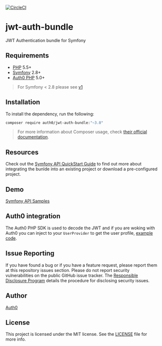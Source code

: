 [![CircleCI](https://circleci.com/gh/auth0/jwt-auth-bundle.svg?style=svg)](https://circleci.com/gh/auth0/jwt-auth-bundle)

# jwt-auth-bundle

JWT Authentication bundle for Symfony

## Requirements

- [PHP](http://php.net/) 5.5+
- [Symfony](https://symfony.com/) 2.8+
- [Auth0 PHP](https://github.com/auth0/auth0-PHP) 5.0+

> For Symfony < 2.8 please see [v1](https://github.com/auth0/jwt-auth-bundle/tree/1.x.x-dev)

## Installation

To install the dependency, run the following:

```bash
composer require auth0/jwt-auth-bundle:"~3.0"
```

> For more information about Composer usage, check [their official documentation](https://getcomposer.org/doc/00-intro.md).

## Resources

Check out the [Symfony API QuickStart Guide](https://auth0.com/docs/quickstart/backend/symfony) to find out more about integrating the bunlde into an existing project or download a pre-configured project.

## Demo

[Symfony API Samples](https://github.com/auth0-community/auth0-symfony-api-samples)

## Auth0 integration

The Auth0 PHP SDK is used to decode the JWT and if you are woking with Auth0 you can inject to your `UserProvider` to get the user profile, [example code](https://github.com/auth0-community/auth0-symfony-api-samples/blob/master/01-Authorization-RS256/src/AppBundle/Security/A0UserProvider.php).

## Issue Reporting

If you have found a bug or if you have a feature request, please report them at this repository issues section. Please do not report security vulnerabilities on the public GitHub issue tracker. The [Responsible Disclosure Program](https://auth0.com/whitehat) details the procedure for disclosing security issues.

## Author

[Auth0](auth0.com)

## License

This project is licensed under the MIT license. See the [LICENSE](LICENSE) file for more info.
